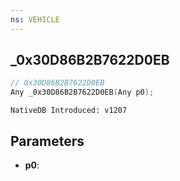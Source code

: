 ```yaml
---
ns: VEHICLE
---
```

## _0x30D86B2B7622D0EB

```c
// 0x30D86B2B7622D0EB
Any _0x30D86B2B7622D0EB(Any p0);
```

```
NativeDB Introduced: v1207
```

## Parameters
* **p0**:
